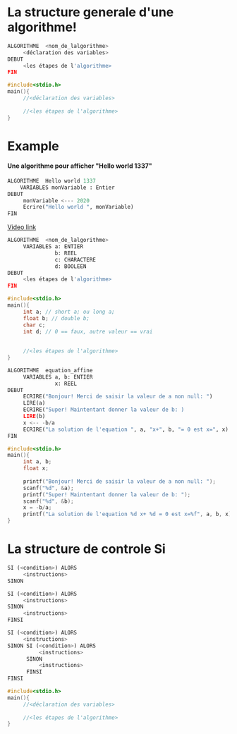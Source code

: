 # La structure generale d'une algorithme!

```python
ALGORITHME  <nom_de_lalgorithme>
     <déclaration des variables>
DEBUT
     <les étapes de l'algorithme>
FIN
```

```c
#include<stdio.h>
main(){
     //<déclaration des variables>
     
     //<les étapes de l'algorithme>
}
```

# Example
#### Une algorithme pour afficher "Hello world 1337"

```python
ALGORITHME  Hello world 1337
    VARIABLES monVariable : Entier
DEBUT
     monVariable <--- 2020
     Ecrire("Hello world ", monVariable)
FIN
```

[Video link](https://www.youtube.com/watch?v=IS0hvoPt85w&list=PLF2W_rB6QiYD4fIRAU1HPYRiVl8SF7xLc&index=2)

```python
ALGORITHME  <nom_de_lalgorithme>
     VARIABLES a: ENTIER
               b: REEL
               c: CHARACTERE
               d: BOOLEEN
DEBUT
     <les étapes de l'algorithme>
FIN
```

```c
#include<stdio.h>
main(){
     int a; // short a; ou long a;
     float b; // double b;
     char c;
     int d; // 0 == faux, autre valeur == vrai
     
     
     //<les étapes de l'algorithme>
}
```

```python
ALGORITHME  equation_affine
     VARIABLES a, b: ENTIER
               x: REEL
DEBUT
     ECRIRE("Bonjour! Merci de saisir la valeur de a non null: ")
     LIRE(a)
     ECRIRE("Super! Maintentant donner la valeur de b: )
     LIRE(b)
     x <-- -b/a
     ECRIRE("La solution de l'equation ", a, "x+", b, "= 0 est x=", x)
FIN
```

```c
#include<stdio.h>
main(){
     int a, b; 
     float x; 
     
     printf("Bonjour! Merci de saisir la valeur de a non null: ");
     scanf("%d", &a);
     printf("Super! Maintentant donner la valeur de b: ");
     scanf("%d", &b);
     x = -b/a;
     printf("La solution de l'equation %d x+ %d = 0 est x=%f", a, b, x);
}
```

# La structure de controle Si

```python
SI (<condition>) ALORS
     <instructions>
SINON

SI (<condition>) ALORS
     <instructions>
SINON 
     <instructions>
FINSI

SI (<condition>) ALORS
     <instructions>
SINON SI (<condition>) ALORS
          <instructions>
      SINON
          <instructions>
      FINSI
FINSI
```

```c
#include<stdio.h>
main(){
     //<déclaration des variables>
     
     //<les étapes de l'algorithme>
}
```
